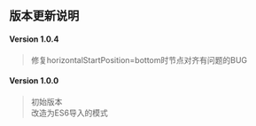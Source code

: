 ## 版本更新说明

#### Version 1.0.4

> 修复horizontalStartPosition=bottom时节点对齐有问题的BUG

#### Version 1.0.0

> 初始版本    
> 改造为ES6导入的模式

